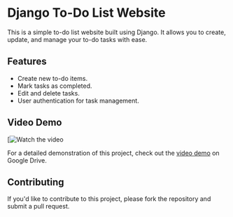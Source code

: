 # Django To-Do List Website

This is a simple to-do list website built using Django. It allows you to create, update, and manage your to-do tasks with ease.

## Features

- Create new to-do items.
- Mark tasks as completed.
- Edit and delete tasks.
- User authentication for task management.

## Video Demo

[![Watch the video](https://drive.google.com/file/d/114GCcGxQ5wJppsCqAXd_HlFXDeBvOHpE/view?usp=sharing)

For a detailed demonstration of this project, check out the [video demo](https://drive.google.com/file/d/114GCcGxQ5wJppsCqAXd_HlFXDeBvOHpE/view?usp=sharing) on Google Drive.

## Contributing

If you'd like to contribute to this project, please fork the repository and submit a pull request.
